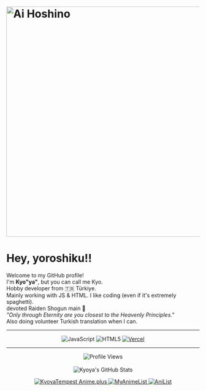 

<a href="https://kyoya.is-a.dev/">
  <h1><img src="https://us-east-1.tixte.net/uploads/kyoya.discowd.com/Ai.png" alt="Ai Hoshino" width="600"/></h1>
</a>

<h1>Hey, yoroshiku!!</h1>

<p>
Welcome to my GitHub profile! <br />
I'm <b>Kyo"ya"</b>, but you can call me Kyo. <br /> 
Hobby developer from 🇹🇷 Türkiye. <br />
Mainly working with JS & HTML. I like coding (even if it's extremely spaghetti). <br />
devoted Raiden Shogun main 💜<br/>
<em>"Only through Eternity are you closest to the Heavenly Principles."</em><br/>
Also doing volunteer Turkish translation when I can.
</p>

---

<p align="center">
  <img src="https://img.shields.io/badge/JavaScript-F7DF1E?style=for-the-badge&logo=javascript&logoColor=black" alt="JavaScript"/>
  <img src="https://img.shields.io/badge/HTML5-E34F26?style=for-the-badge&logo=html5&logoColor=white" alt="HTML5"/>
  <a href="https://vercel.com" target="_blank">
    <img src="https://img.shields.io/badge/Vercel-000000?style=for-the-badge&logo=vercel&logoColor=white" alt="Vercel"/>
  </a>
</p>

---

<p align="center">
  <img src="https://komarev.com/ghpvc/?username=kyoyacchi&color=800080" alt="Profile Views"/>
  <br/><br/>
  <img src="https://github-readme-stats.vercel.app/api?username=kyoyacchi&show_icons=true&theme=radical&hide_border=false&border_color=800080&bg_color=0d1117&title_color=AF87DE&icon_color=AF87DE&text_color=c9d1d9" alt="Kyoya's GitHub Stats"/>
</p>

<p align="center">
  <a href="https://anime.plus/KyoyaTempest">
      <img src="https://anime.plus/KyoyaTempest/WzEsIjAwNDRmZjQ0IiwiMDAwMDg4MDAiLCJkZDQ0ZmY0NCIsImRkMDBhYTAwIiwiZmZmZmZmZmYiLCIyMDIyNzcyMiIsIjkwMjI3NzIyIiwiMDAyMjc3MjIiLCIwMDIyNzcyMiJd/1720297925" alt="KyoyaTempest Anime.plus"> </a>
  <a href="https://myanimelist.net/profile/kyoyatempest">
    <img src="https://img.shields.io/static/v1?label=MAL&message=KyoyaTempest&color=800080&logo=myanimelist&logoColor=white&style=flat-square" alt="MyAnimeList"/>
  </a>
  <a href="https://anilist.co/user/kyoyacchi/">
    <img src="https://img.shields.io/static/v1?label=AniList&message=kyoyacchi&color=800080&logo=anilist&logoColor=white&style=flat-square" alt="AniList"/>
  </a>
</p>


